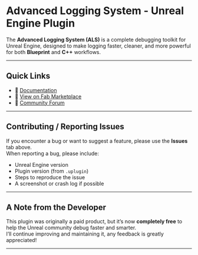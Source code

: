 # Advanced Logging System - Unreal Engine Plugin

The **Advanced Logging System (ALS)** is a complete debugging toolkit for Unreal Engine, designed to make logging faster, cleaner, and more powerful for both **Blueprint** and **C++** workflows.

---

## Quick Links
- 📘 [Documentation](https://rterofer.gitbook.io/advanced-logging-system-plugin-documentation)
- 🛒 [View on Fab Marketplace](https://fab.com/s/64efe02d3f99)
- 💬 [Community Forum](https://forums.unrealengine.com/t/advanced-logging-system-plugin/2513455)

---

## Contributing / Reporting Issues

If you encounter a bug or want to suggest a feature, please use the **Issues** tab above.  
When reporting a bug, please include:
- Unreal Engine version  
- Plugin version (from `.uplugin`)  
- Steps to reproduce the issue  
- A screenshot or crash log if possible  

---

## A Note from the Developer

This plugin was originally a paid product, but it’s now **completely free** to help the Unreal community debug faster and smarter.  
I’ll continue improving and maintaining it, any feedback is greatly appreciated!  

---
